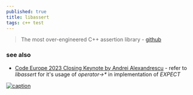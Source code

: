 ```yaml
---
published: true
title: libassert
tags: c++ test
---
```

> The most over-engineered C++ assertion library - [github](https://github.com/jeremy-rifkin/libassert)

### see also
- [Code Europe 2023 Closing Keynote by Andrei Alexandrescu](https://youtu.be/trGJsOcA4hY?feature=shared&t=3371) - refer to _libassert_ for it's usage of _operator->*_ in implementation of _EXPECT_


[![caption](https://github.com/jeremy-rifkin/libassert/raw/main/screenshots/f.png)](https://github.com/jeremy-rifkin/libassert#extra-diagnostics-)